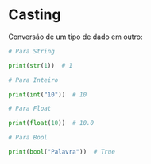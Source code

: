 # Casting


Conversão de um tipo de dado em outro:


````python
# Para String

print(str(1))  # 1

# Para Inteiro

print(int("10"))  # 10

# Para Float

print(float(10))  # 10.0

# Para Bool

print(bool("Palavra"))  # True
````